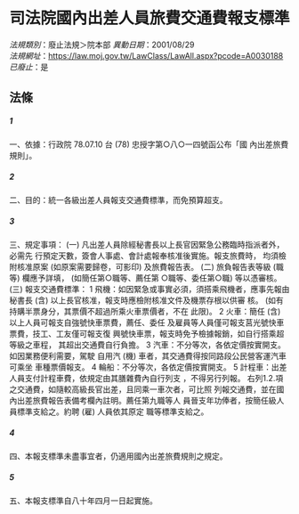 # 司法院國內出差人員旅費交通費報支標準

*法規類別*：廢止法規＞院本部
*異動日期*：2001/08/29  
*法規網址*：https://law.moj.gov.tw/LawClass/LawAll.aspx?pcode=A0030188
*已廢止*：是


## 法條
##### 1
一、依據：行政院 78.07.10 台 (78) 忠授字第○八○一四號函公布「國
    內出差旅費規則」。


##### 2
二、目的：統一各級出差人員報支交通費標準，而免預算超支。


##### 3
三、規定事項：
 (一) 凡出差人員除經秘書長以上長官因緊急公務臨時指派者外，必需先
      行預定天數，簽會人事處、會計處報奉核准後實施。報支旅費時，
      均須檢附核准原案 (如原案需要歸卷，可影印) 及旅費報告表。
 (二) 旅負報告表等級 (職等) 欄應予詳填， (如簡任第○職等、薦任第
      ○職等、委任第○職) 等以憑審核。
 (三) 報支交通費標準：
      1 飛機：如因緊急或事實必須，須搭乘飛機者，應事先報由秘書長
         (含) 以上長官核准，報支時應檢附核准文件及機票存根以供審
        核。 (如有持購半票身分，其票價不超過所乘火車票價者，不在
        此限)。
      2 火車：簡任 (含) 以上人員可報支自強號快車票費，薦任、委任
        及雇員等人員僅可報支莒光號快車票費，技工、工友僅可報支復
        興號快車票，報支時免予檢據報銷，如自行搭乘超等級之車程，
        其超出交通費自行負擔。
      3 汽車：不分等次，各依定價按實開支。如因業務便利需要，駕駛
        自用汽 (機) 車者，其交通費得按同路段公民營客運汽車可乘坐
        車種票價報支。
      4 輪船：不分等次，各依定價按實開支。
      5 計程車：出差人員支付計程車費，依規定由其膳雜費內自行列支
        ，不得另行列報。
  右列1.2.項之交通費，如隨較高級長官出差，且同乘一車次者，可比照
  列報交通費，並在國內出差旅費報告表備考欄內註明。薦任第九職等人
  員晉支年功俸者，按簡任級人員標準支給之。約聘 (雇) 人員依其原定
  職等標準支給之。


##### 4
四、本報支標準未盡事宜者，仍適用國內出差旅費規則之規定。


##### 5
五、本報支標準自八十年四月一日起實施。



